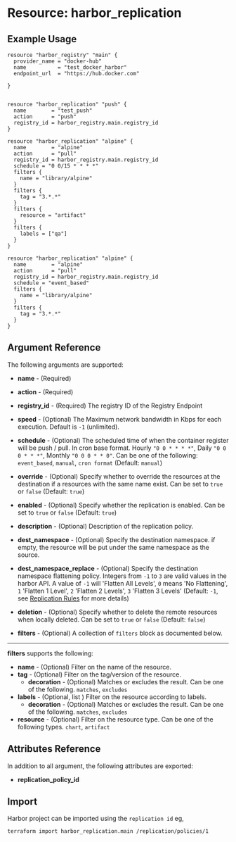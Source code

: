 # Resource: harbor_replication



## Example Usage

```hcl
resource "harbor_registry" "main" {
  provider_name = "docker-hub"
  name          = "test_docker_harbor"
  endpoint_url  = "https://hub.docker.com"

}


resource "harbor_replication" "push" {
  name        = "test_push"
  action      = "push"
  registry_id = harbor_registry.main.registry_id
}

resource "harbor_replication" "alpine" {
  name        = "alpine"
  action      = "pull"
  registry_id = harbor_registry.main.registry_id
  schedule = "0 0/15 * * * *"
  filters {
    name = "library/alpine"
  }
  filters {
    tag = "3.*.*"
  }
  filters {
    resource = "artifact"
  }
  filters {
    labels = ["qa"]
  }
}

resource "harbor_replication" "alpine" {
  name        = "alpine"
  action      = "pull"
  registry_id = harbor_registry.main.registry_id
  schedule = "event_based"
  filters {
    name = "library/alpine"
  }
  filters {
    tag = "3.*.*"
  }
}

```

## Argument Reference
The following arguments are supported:

* **name** - (Required)

* **action** - (Required)

* **registry_id** - (Required) The registry ID of the Registry Endpoint

* **speed** - (Optional) The Maximum network bandwidth in Kbps for each execution. Default is `-1` (unlimited).

* **schedule** - (Optional) The scheduled time of when the container register will be push / pull. In cron base format. Hourly `"0 0 * * * *"`, Daily `"0 0 0 * * *"`, Monthly `"0 0 0 * * 0"`. Can be one of the following: `event_based`, `manual`, `cron format` (Default: `manual`)
* **override** - (Optional) Specify whether to override the resources at the destination if a resources with the same name exist. Can be set to `true` or `false` (Default: `true`)
* **enabled** - (Optional) Specify whether the replication is enabled. Can be set to `true` or `false` (Default: `true`)
* **description** - (Optional) Description of the replication policy.
* **dest_namespace** - (Optional) Specify the destination namespace. if empty, the resource will be put under the same namespace as the source.
* **dest_namespace_replace** - (Optional) Specify the destination namespace flattening policy. Integers from `-1` to `3` are valid values in the harbor API. A value of `-1` will 'Flatten All Levels', `0` means 'No Flattening', `1` 'Flatten 1 Level', `2` 'Flatten 2 Levels', `3` 'Flatten 3 Levels' (Default: `-1`, see [Replication Rules](https://goharbor.io/docs/latest/administration/configuring-replication/create-replication-rules/) for more details)
* **deletion** - (Optional) Specify whether to delete the remote resources when locally deleted. Can be set to `true` or `false` (Default: `false`)

* **filters** - (Optional) A collection of `filters` block as documented below.

---

**filters** supports the following:

* **name** - (Optional) Filter on the name of the resource.
* **tag** - (Optional) Filter on the tag/version of the resource.
  * **decoration** - (Optional) Matches or excludes the result. Can be one of the following. `matches`, `excludes`
* **labels** - (Optional, list ) Filter on the resource according to labels.
  * **decoration** - (Optional) Matches or excludes the result. Can be one of the following. `matches`, `excludes`
* **resource** - (Optional) Filter on the resource type. Can be one of the following types. `chart`, `artifact`



## Attributes Reference
In addition to all argument, the following attributes are exported:

* **replication_policy_id**

## Import
Harbor project can be imported using the `replication id` eg,

`
terraform import harbor_replication.main /replication/policies/1
`
